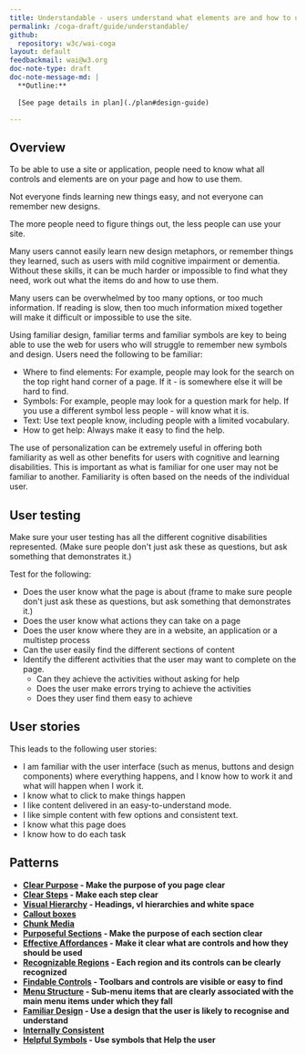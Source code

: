 ```yaml
---
title: Understandable - users understand what elements are and how to use them
permalink: /coga-draft/guide/understandable/
github:
  repository: w3c/wai-coga
layout: default
feedbackmail: wai@w3.org
doc-note-type: draft
doc-note-message-md: |
  **Outline:**
      
  [See page details in plan](./plan#design-guide)

---
```

## Overview

To be able to use a site or application, people need to know what all controls and elements are on your page and how to use them.

Not everyone finds learning new things easy, and not everyone can remember new designs.

The more people need to figure things out, the less people can use your site.

Many users cannot easily learn new design metaphors, or remember things they learned, such as users with mild cognitive impairment or dementia. Without these skills, it can be much harder or impossible to find what they need, work out what the items do and how to use them.

Many users can be overwhelmed by too many options, or too much information. If reading is slow, then too much information mixed together will make it difficult or impossible to use the site.

Using familiar design, familiar terms and familiar symbols are key to being able to use the web for users who will struggle to remember new symbols and design. Users need the following to be familiar:

- Where to find elements: For example, people may look for the search on the top right hand corner of a page. If it - is somewhere else it will be hard to find.
- Symbols: For example, people may look for a question mark for help. If you use a different symbol less people - will know what it is.
- Text: Use text people know, including people with a limited vocabulary.
- How to get help: Always make it easy to find the help.

The use of personalization can be extremely useful in offering both familiarity as well as other benefits for users with cognitive and learning disabilities. This is important as what is familiar for one user may not be familiar to another. Familiarity is often based on the needs of the individual user.

## User testing

Make sure your user testing has all the different cognitive disabilities represented. (Make sure people don't just ask these as questions, but ask something that demonstrates it.)

Test for the following:

- Does the user know what the page is about (frame to make sure people don't just ask these as questions, but ask something that demonstrates it.)
- Does the user know what actions they can take on a page
- Does the user know where they are in a website, an application or a multistep process
- Can the user easily find the different sections of content
- Identify the different activities that the user may want to complete on the page.
  - Can they achieve the activities without asking for help
  - Does the user make errors trying to achieve the activities
  - Does they user find them easy to achieve

## User stories

This leads to the following user stories:

- I am familiar with the user interface (such as menus, buttons and design components) where everything happens, and I know how to work it and what will happen when I work it.
- I know what to click to make things happen
- I like content delivered in an easy-to-understand mode.
- I like simple content with few options and consistent text.
- I know what this page does
- I know how to do each task

## Patterns

- **[Clear Purpose](./clear-purpose) - Make the purpose of you page clear**
- **[Clear Steps](./clear-steps) - Make each step clear**
- **[Visual Hierarchy](./visual-heirarchy) - Headings, vl hierarchies and white space**
- **[Callout boxes](./callout-boxes)**
- **[Chunk Media](./chunk-media)**
- **[Purposeful Sections](./purposeful-sections) - Make the purpose of each section clear**
- **[Effective Affordances](./effective-affordances) - Make it clear what are controls and how they should be used**
- **[Recognizable Regions](./recognizable-regions) - Each region and its controls can be clearly recognized**
- **[Findable Controls](./findable-controls) - Toolbars and controls are visible or easy to find**
- **[Menu Structure](./menu-structure) - Sub-menu items that are clearly associated with the main menu items under which they fall**
- **[Familiar Design](./familiar-design) - Use a design that the user is likely to recognise and understand**
- **[Internally Consistent](./internally-consitent)**
- **[Helpful Symbols](./helpful-symbols) - Use symbols that Help the user**
